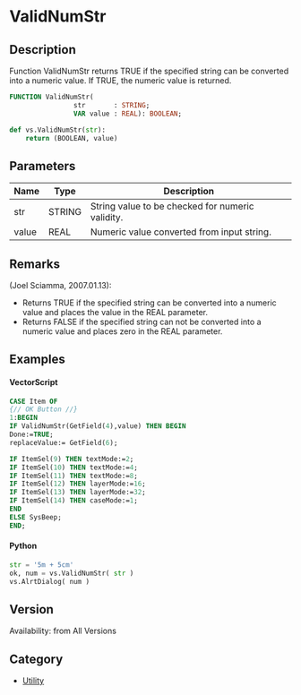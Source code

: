 # ValidNumStr

## Description
Function ValidNumStr returns TRUE if the specified string can be converted into a numeric value. If TRUE, the numeric value is returned.

```pascal
FUNCTION ValidNumStr(
				str       : STRING;
				VAR value : REAL): BOOLEAN;
```

```python
def vs.ValidNumStr(str):
    return (BOOLEAN, value)
```

## Parameters
|Name|Type|Description|
|---|---|---|
|str|STRING|String value to be checked for numeric validity.|
|value|REAL|Numeric value converted from input string.|

## Remarks
(Joel Sciamma, 2007.01.13):
* Returns TRUE if the specified string can be converted into a numeric value and places the value in the REAL parameter. 
* Returns FALSE if the specified string can not be converted into a numeric value and places zero in the REAL parameter.

## Examples
#### VectorScript ####
```pascal
CASE Item OF
{// OK Button //}
1:BEGIN
IF ValidNumStr(GetField(4),value) THEN BEGIN
Done:=TRUE;
replaceValue:= GetField(6);

IF ItemSel(9) THEN textMode:=2;
IF ItemSel(10) THEN textMode:=4;
IF ItemSel(11) THEN textMode:=8;
IF ItemSel(12) THEN layerMode:=16;
IF ItemSel(13) THEN layerMode:=32;
IF ItemSel(14) THEN caseMode:=1;
END
ELSE SysBeep;
END;
```
#### Python ####
```python
str = '5m + 5cm'
ok, num = vs.ValidNumStr( str )
vs.AlrtDialog( num )
```

## Version
Availability: from All Versions

## Category
* [Utility](../Categories/Utility.md)
